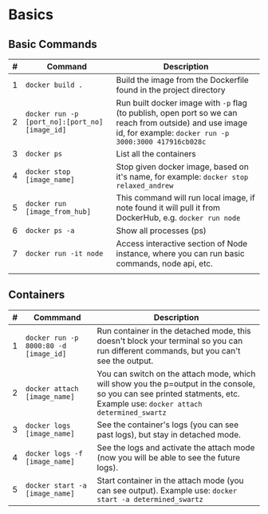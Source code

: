 # Basics

## Basic Commands



| # | Command                                        | Description                                                                                                                                                      |
| - | ---------------------------------------------- | ---------------------------------------------------------------------------------------------------------------------------------------------------------------- |
| 1 | `docker build .`                               | Build the image from the Dockerfile found in the project directory                                                                                               |
| 2 | `docker run -p [port_no]:[port_no] [image_id]` | Run built docker image with `-p` flag (to publish, open port so we can reach from outside) and use image id, for example: `docker run -p 3000:3000 417916cb028c` |
| 3 | `docker ps`                                    | List all the containers                                                                                                                                          |
| 4 | `docker stop [image_name]`                     | Stop given docker image, based on it's name, for example: `docker stop relaxed_andrew`                                                                           |
| 5 | `docker run [image_from_hub]`                  | This command will run local image, if note found it will pull it from DockerHub, e.g. `docker run node`                                                          |
| 6 | `docker ps -a`                                 | Show all processes (ps)                                                                                                                                          |
| 7 | `docker run -it node`                          | Access interactive section of Node instance, where you can run basic commands, node api, etc.                                                                    |
|   |                                                |                                                                                                                                                                  |

## Containers

| # | Commmand                              | Description                                                                                                                                                               |
| - | ------------------------------------- | ------------------------------------------------------------------------------------------------------------------------------------------------------------------------- |
| 1 | `docker run -p 8000:80 -d [image_id]` | Run container in the detached mode, this doesn't block your terminal so you can run different commands, but you can't see the output.                                     |
| 2 | `docker attach [image_name]`          | You can switch on the attach mode, which will show you the p=output in the console, so you can see printed statments, etc. Example use: `docker attach determined_swartz` |
| 3 | `docker logs [image_name]`            | See the container's logs (you can see past logs), but stay in detached mode.                                                                                              |
| 4 | `docker logs -f [image_name]`         | See the logs and activate the attach mode (now you will be able to see the future logs).                                                                                  |
| 5 | `docker start -a [image_name]`        | Start container in the attach mode (you can see output). Example use: `docker start -a determined_swartz`                                                                 |
